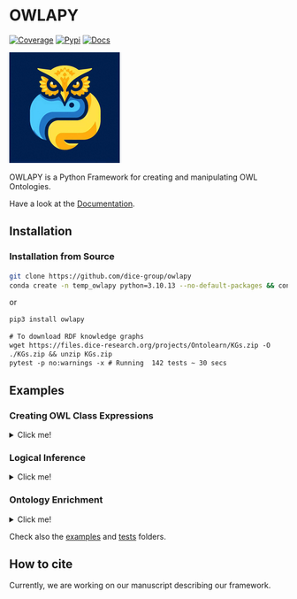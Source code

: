 # OWLAPY
[![Coverage](https://img.shields.io/badge/coverage-78%25-green)](https://dice-group.github.io/owlapy/usage/further_resources.html#coverage-report)
[![Pypi](https://img.shields.io/badge/pypi-1.3.1-blue)](https://pypi.org/project/owlapy/1.3.1/)
[![Docs](https://img.shields.io/badge/documentation-1.3.1-yellow)](https://dice-group.github.io/owlapy/usage/main.html)

![OWLAPY](docs/_static/images/owlapy_logo.png)

OWLAPY is a Python Framework for creating and manipulating OWL Ontologies.

Have a look at the [Documentation](https://dice-group.github.io/owlapy/).

## Installation

### Installation from Source
``` bash
git clone https://github.com/dice-group/owlapy
conda create -n temp_owlapy python=3.10.13 --no-default-packages && conda activate temp_owlapy && pip3 install -e .
```
or
```bash
pip3 install owlapy
```


```shell
# To download RDF knowledge graphs
wget https://files.dice-research.org/projects/Ontolearn/KGs.zip -O ./KGs.zip && unzip KGs.zip
pytest -p no:warnings -x # Running  142 tests ~ 30 secs
```

## Examples

### Creating OWL Class Expressions
<details><summary> Click me! </summary>

```python
from owlapy.class_expression import OWLClass, OWLObjectIntersectionOf, OWLObjectSomeValuesFrom
from owlapy.owl_property import OWLObjectProperty
from owlapy import owl_expression_to_sparql, owl_expression_to_dl
from owlapy.owl_ontology_manager import OntologyManager
from owlapy.owl_axiom import OWLDeclarationAxiom, OWLClassAssertionAxiom
from owlapy.owl_individual import OWLNamedIndividual, IRI

# Using owl classes to create a complex class expression
male = OWLClass("http://example.com/society#male")
hasChild = OWLObjectProperty("http://example.com/society#hasChild")
hasChild_male = OWLObjectSomeValuesFrom(hasChild, male)
teacher = OWLClass("http://example.com/society#teacher")
teacher_that_hasChild_male = OWLObjectIntersectionOf([hasChild_male, teacher])

# You can render and print owl class expressions in Description Logics syntax or convert it to SPARQL for example. 
print(owl_expression_to_dl(teacher_that_hasChild_male)) # (∃ hasChild.male) ⊓ teacher
print(owl_expression_to_sparql(teacher_that_hasChild_male)) #  SELECT DISTINCT ?x WHERE {  ?x <http://example.com/society#hasChild> ?s_1 . ?s_1 a <http://example.com/society#male> . ?x a <http://example.com/society#teacher> .  } }

# Create an Ontology, add the axioms and save the Ontology.
manager = OntologyManager()
new_iri = IRI.create("file:/example_ontology.owl")
ontology = manager.create_ontology(new_iri)

john = OWLNamedIndividual("http://example.com/society#john")
male_declaration_axiom = OWLDeclarationAxiom(male)
hasChild_declaration_axiom = OWLDeclarationAxiom(hasChild)
john_declaration_axiom = OWLDeclarationAxiom(john)
john_a_male_assertion_axiom = OWLClassAssertionAxiom(john, male)
ontology.add_axiom([male_declaration_axiom, hasChild_declaration_axiom, john_declaration_axiom, john_a_male_assertion_axiom])
ontology.save()

```

Every OWL object that can be used to classify individuals, is considered a class expression and 
inherits from [OWLClassExpression](https://dice-group.github.io/owlapy/autoapi/owlapy/class_expression/class_expression/index.html#owlapy.class_expression.class_expression.OWLClassExpression) 
class. In the above examples we have introduced 3 types of class expressions: 
- [OWLClass](https://dice-group.github.io/owlapy/autoapi/owlapy/class_expression/owl_class/index.html#owlapy.class_expression.owl_class.OWLClass), 
- [OWLObjectSomeValuesFrom](https://dice-group.github.io/owlapy/autoapi/owlapy/class_expression/restriction/index.html#owlapy.class_expression.restriction.OWLObjectSomeValuesFrom)
- [OWLObjectIntersectionOf](https://dice-group.github.io/owlapy/autoapi/owlapy/class_expression/nary_boolean_expression/index.html#owlapy.class_expression.nary_boolean_expression.OWLObjectIntersectionOf).

Like we showed in this example, you can create all kinds of class expressions using the 
OWL objects in [owlapy api](https://dice-group.github.io/owlapy/autoapi/owlapy/index.html).

</details>

### Logical Inference

<details><summary> Click me! </summary>

```python
from owlapy.owl_ontology_manager import OntologyManager
from owlapy.owl_reasoner import SyncReasoner
from owlapy.static_funcs import stopJVM

ontology_path = "KGs/Family/family-benchmark_rich_background.owl"
# Available OWL Reasoners: 'HermiT', 'Pellet', 'JFact', 'Openllet'
sync_reasoner = SyncReasoner(ontology = ontology_path, reasoner="Pellet")
onto = OntologyManager().load_ontology(ontology_path)
# Iterate over defined owl Classes in the signature
for i in onto.classes_in_signature():
    # Performing type inference with Pellet
    instances=sync_reasoner.instances(i,direct=False)
    print(f"Class:{i}\t Num instances:{len(instances)}")
stopJVM()
```

</details>

### Ontology Enrichment

<details><summary> Click me! </summary>

An Ontology can be enriched by inferring many different axioms.
```python
from owlapy.owl_reasoner import SyncReasoner
from owlapy.static_funcs import stopJVM

sync_reasoner = SyncReasoner(ontology="KGs/Family/family-benchmark_rich_background.owl", reasoner="Pellet")
# Infer missing class assertions
sync_reasoner.infer_axioms_and_save(output_path="KGs/Family/inferred_family-benchmark_rich_background.ttl",
                       output_format="ttl",
                       inference_types=[
                           "InferredClassAssertionAxiomGenerator",
                           "InferredEquivalentClassAxiomGenerator",
                           "InferredDisjointClassesAxiomGenerator",
                                        "InferredSubClassAxiomGenerator",
                                        "InferredInverseObjectPropertiesAxiomGenerator",
                                        "InferredEquivalentClassAxiomGenerator"])
stopJVM()
```

</details>


Check also the [examples](https://github.com/dice-group/owlapy/tree/develop/examples) and [tests](https://github.com/dice-group/owlapy/tree/develop/tests) folders.

## How to cite
Currently, we are working on our manuscript describing our framework.
